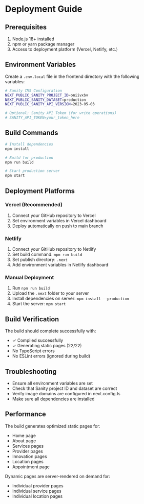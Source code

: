 # Deployment Guide

## Prerequisites

1. Node.js 18+ installed
2. npm or yarn package manager
3. Access to deployment platform (Vercel, Netlify, etc.)

## Environment Variables

Create a `.env.local` file in the frontend directory with the following variables:

```bash
# Sanity CMS Configuration
NEXT_PUBLIC_SANITY_PROJECT_ID=oniivxbv
NEXT_PUBLIC_SANITY_DATASET=production
NEXT_PUBLIC_SANITY_API_VERSION=2023-05-03

# Optional: Sanity API Token (for write operations)
# SANITY_API_TOKEN=your_token_here
```

## Build Commands

```bash
# Install dependencies
npm install

# Build for production
npm run build

# Start production server
npm start
```

## Deployment Platforms

### Vercel (Recommended)

1. Connect your GitHub repository to Vercel
2. Set environment variables in Vercel dashboard
3. Deploy automatically on push to main branch

### Netlify

1. Connect your GitHub repository to Netlify
2. Set build command: `npm run build`
3. Set publish directory: `.next`
4. Add environment variables in Netlify dashboard

### Manual Deployment

1. Run `npm run build`
2. Upload the `.next` folder to your server
3. Install dependencies on server: `npm install --production`
4. Start the server: `npm start`

## Build Verification

The build should complete successfully with:
- ✓ Compiled successfully
- ✓ Generating static pages (22/22)
- No TypeScript errors
- No ESLint errors (ignored during build)

## Troubleshooting

- Ensure all environment variables are set
- Check that Sanity project ID and dataset are correct
- Verify image domains are configured in next.config.ts
- Make sure all dependencies are installed

## Performance

The build generates optimized static pages for:
- Home page
- About page
- Services pages
- Provider pages
- Innovation pages
- Location pages
- Appointment page

Dynamic pages are server-rendered on demand for:
- Individual provider pages
- Individual service pages
- Individual location pages
